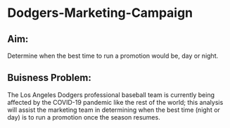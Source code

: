 # Dodgers-Marketing-Campaign

## Aim: 
Determine when the best time to run a promotion would be, day or night. 

## Buisness Problem:
The Los Angeles Dodgers professional baseball team is currently being affected by the COVID-19 pandemic like the rest of the world; this analysis will assist the marketing team in determining when the best time (night or day) is to run a promotion once the season resumes. 
